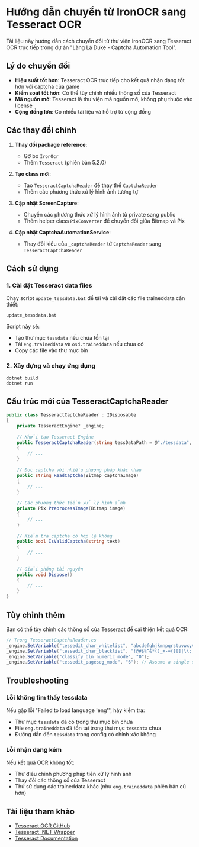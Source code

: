 # Hướng dẫn chuyển từ IronOCR sang Tesseract OCR

Tài liệu này hướng dẫn cách chuyển đổi từ thư viện IronOCR sang Tesseract OCR trực tiếp trong dự án "Làng Lá Duke - Captcha Automation Tool".

## Lý do chuyển đổi

- **Hiệu suất tốt hơn**: Tesseract OCR trực tiếp cho kết quả nhận dạng tốt hơn với captcha của game
- **Kiểm soát tốt hơn**: Có thể tùy chỉnh nhiều thông số của Tesseract
- **Mã nguồn mở**: Tesseract là thư viện mã nguồn mở, không phụ thuộc vào license
- **Cộng đồng lớn**: Có nhiều tài liệu và hỗ trợ từ cộng đồng

## Các thay đổi chính

1. **Thay đổi package reference**:
   - Gỡ bỏ `IronOcr`
   - Thêm `Tesseract` (phiên bản 5.2.0)

2. **Tạo class mới**:
   - Tạo `TesseractCaptchaReader` để thay thế `CaptchaReader`
   - Thêm các phương thức xử lý hình ảnh tương tự

3. **Cập nhật ScreenCapture**:
   - Chuyển các phương thức xử lý hình ảnh từ private sang public
   - Thêm helper class `PixConverter` để chuyển đổi giữa Bitmap và Pix

4. **Cập nhật CaptchaAutomationService**:
   - Thay đổi kiểu của `_captchaReader` từ `CaptchaReader` sang `TesseractCaptchaReader`

## Cách sử dụng

### 1. Cài đặt Tesseract data files

Chạy script `update_tessdata.bat` để tải và cài đặt các file traineddata cần thiết:

```
update_tessdata.bat
```

Script này sẽ:
- Tạo thư mục `tessdata` nếu chưa tồn tại
- Tải `eng.traineddata` và `osd.traineddata` nếu chưa có
- Copy các file vào thư mục bin

### 2. Xây dựng và chạy ứng dụng

```
dotnet build
dotnet run
```

## Cấu trúc mới của TesseractCaptchaReader

```csharp
public class TesseractCaptchaReader : IDisposable
{
    private TesseractEngine? _engine;
    
    // Khởi tạo Tesseract Engine
    public TesseractCaptchaReader(string tessDataPath = @"./tessdata", string language = "eng")
    {
        // ...
    }
    
    // Đọc captcha với nhiều phương pháp khác nhau
    public string ReadCaptcha(Bitmap captchaImage)
    {
        // ...
    }
    
    // Các phương thức tiền xử lý hình ảnh
    private Pix PreprocessImage(Bitmap image)
    {
        // ...
    }
    
    // Kiểm tra captcha có hợp lệ không
    public bool IsValidCaptcha(string text)
    {
        // ...
    }
    
    // Giải phóng tài nguyên
    public void Dispose()
    {
        // ...
    }
}
```

## Tùy chỉnh thêm

Bạn có thể tùy chỉnh các thông số của Tesseract để cải thiện kết quả OCR:

```csharp
// Trong TesseractCaptchaReader.cs
_engine.SetVariable("tessedit_char_whitelist", "abcdefghjkmnpqrstuvwxyABCDEFGHJKLMNPQRSTVWXYZ123456789");
_engine.SetVariable("tessedit_char_blacklist", "!@#$%^&*()_+-={}[]|\\:;\"'<>?,./iIlLoO0");
_engine.SetVariable("classify_bln_numeric_mode", "0");
_engine.SetVariable("tessedit_pageseg_mode", "6"); // Assume a single uniform block of text
```

## Troubleshooting

### Lỗi không tìm thấy tessdata

Nếu gặp lỗi "Failed to load language 'eng'", hãy kiểm tra:
- Thư mục `tessdata` đã có trong thư mục bin chưa
- File `eng.traineddata` đã tồn tại trong thư mục `tessdata` chưa
- Đường dẫn đến `tessdata` trong config có chính xác không

### Lỗi nhận dạng kém

Nếu kết quả OCR không tốt:
- Thử điều chỉnh phương pháp tiền xử lý hình ảnh
- Thay đổi các thông số của Tesseract
- Thử sử dụng các traineddata khác (như `eng.traineddata` phiên bản cũ hơn)

## Tài liệu tham khảo

- [Tesseract OCR GitHub](https://github.com/tesseract-ocr/tesseract)
- [Tesseract .NET Wrapper](https://github.com/charlesw/tesseract)
- [Tesseract Documentation](https://tesseract-ocr.github.io/tessdoc/)
